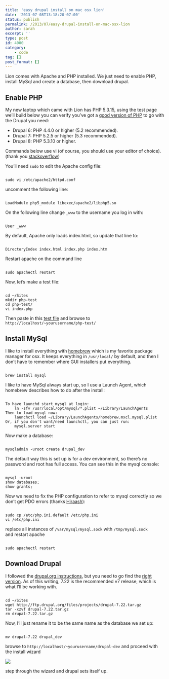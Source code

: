 ```yaml
---
title: 'easy drupal install on mac osx lion'
date: '2013-07-08T13:18:20-07:00'
status: publish
permalink: /2013/07/easy-drupal-install-on-mac-osx-lion
author: sarah
excerpt: ''
type: post
id: 4000
category:
    - code
tag: []
post_format: []
---
```

Lion comes with Apache and PHP installed. We just need to enable PHP, install MySql and create a database, then download drupal.

Enable PHP
----------

My new laptop which came with Lion has PHP 5.3.15, using the test page we’ll build below you can verify you’ve got a [good version of PHP](https://drupal.org/requirements) to go with the Drupal you need:

- Drupal 6: PHP 4.4.0 or higher (5.2 recommended).
- Drupal 7: PHP 5.2.5 or higher (5.3 recommended).
- Drupal 8: PHP 5.3.10 or higher.

 Commands below use vi (of course, you should use your editor of choice). (thank you [stackoverflow](http://stackoverflow.com/questions/6790568/how-do-you-get-php-working-on-mac-os-x-lion-10-7))

You’ll need `sudo` to edit the Apache config file:

```
 
sudo vi /etc/apache2/httpd.conf
```

uncomment the following line:

```

LoadModule php5_module libexec/apache2/libphp5.so
```

On the following line change `_www` to the username you log in with:

```

User _www
```

By default, Apache only loads index.html, so update that line to:

```

DirectoryIndex index.html index.php index.htm
```

Restart apache on the command line

```

sudo apachectl restart
```

Now, let’s make a test file:

```

cd ~/Sites
mkdir php-test
cd php-test/
vi index.php
```

Then paste in this [test file](https://gist.github.com/ultrasaurus/5943921) and browse to `http://localhost/~yourusername/php-test/`

Install MySql
-------------

I like to install everything with [homebrew](http://mxcl.github.io/homebrew/) which is my favorite package manager for osx. It keeps everything in `/usr/local/` by default, and then I don’t have to remember where GUI installers put everything.

```
 
brew install mysql
```

I like to have MySql always start up, so I use a Launch Agent, which homebrew describes how to do after the install:

```

To have launchd start mysql at login:
    ln -sfv /usr/local/opt/mysql/*.plist ~/Library/LaunchAgents
Then to load mysql now:
    launchctl load ~/Library/LaunchAgents/homebrew.mxcl.mysql.plist
Or, if you don't want/need launchctl, you can just run:
    mysql.server start
```

Now make a database:

```

mysqladmin -uroot create drupal_dev
```

The default way this is set up is for a dev environment, so there’s no password and root has full access. You can see this in the mysql console:

```

mysql -uroot
show databases;
show grants;
```

Now we need to fix the PHP configuration to refer to mysql correctly so we don’t get PDO errors (thanks [Hiraash](http://blog.hiraash.org/2012/09/17/pdo-for-the-default-installation-of-php-on-mac-osx/)):

```

sudo cp /etc/php.ini.default /etc/php.ini
vi /etc/php.ini
```

replace all instances of `/var/mysql/mysql.sock` with `/tmp/mysql.sock`  
and restart apache

```

sudo apachectl restart
```

Download Drupal
---------------

I followed the [drupal.org instructions](https://drupal.org/documentation/install/download), but you need to go find the [right version](https://drupal.org/project/Drupal). As of this writing, 7.22 is the recommended v7 release, which is what I’ll be working with.

```

cd ~/Sites
wget http://ftp.drupal.org/files/projects/drupal-7.22.tar.gz
tar -xzvf drupal-7.22.tar.gz
rm drupal-7.22.tar.gz
```

Now, I’ll just rename it to be the same name as the database we set up:

```

mv drupal-7.22 drupal_dev
```

browse to `http://localhost/~yourusername/drupal-dev` and proceed with the install wizard

![](http://monosnap.com/image/ocxB8VYvpm1SC0HafuKPcSXfp.png)

step through the wizard and drupal sets itself up.